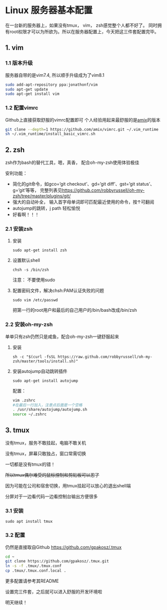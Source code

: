 <!--
 * @Author: sunyz
 * @Date: 2019-07-25 00:01:50
 * @github: https://github.com/sunyz
 * @LastEditors: sunyz
 * @LastEditTime: 2019-07-25 03:38:18
 * @Description: content
 -->

# Linux 服务器基本配置

在一台新的服务器上，如果没有tmux， vim， zsh感觉整个人都不好了。
同时拥有root权限才可以为所欲为。所以在服务器配置上，今天把这三件套配置完毕。

## 1. vim

### 1.1 版本升级

服务器自带的是vim7.4, 所以顺手升级成为了vim8.1

```bash
sudo add-apt-repository ppa:jonathonf/vim
sudo apt-get update
sudo apt-get install vim
```

### 1.2 配置vimrc

Github上直接获取舒服的vimrc配置即可
个人经验用起来最舒服的是[amix](https://github.com/amix/vimrc)的版本

```bash
git clone --depth=1 https://github.com/amix/vimrc.git ~/.vim_runtime
sh ~/.vim_runtime/install_basic_vimrc.sh
```

## 2. zsh

zsh作为bash的替代工具，嗯，真香， 配合oh-my-zsh使用体验极佳

安利功能：

- 简化的git命令，如gco=’git checkout’、gd=’git diff’、gst=’git status’、g=’git’等等， 完整列表见<https://github.com/robbyrussell/oh-my-zsh/tree/master/plugins/git/>
- 强大的自动补全， 输入首字母单词即可匹配最近使用的命令，按↑可翻阅
- autojump的跳转，j path 轻松愉悦
- 好看啊！！！

### 2.1 安装zsh

1. 安装

    `sudo apt-get install zsh`
2. 设置默认shell

    `chsh -s /bin/zsh`

    注意： 不要使用sudo
3. 配置密码文件，解决chsh:PAM认证失败的问题

    `sudo vim /etc/passwd`

    把第一行的root用户和最后的自己用户的/bin/bash改成/bin/zsh

### 2.2 安装oh-my-zsh

单单只有zsh仍然只是咸鱼，配合oh-my-zsh一键舒服起来

1. 安装

    `sh -c "$(curl -fsSL https://raw.github.com/robbyrussell/oh-my-zsh/master/tools/install.sh)"`
2. 安装autojump自动跳转插件

    `sudo apt-get install autojump`

    配置：

    ```bash
    vim .zshrc
    #在最后一行加入，注意点后面是一个空格
    . /usr/share/autojump/autojump.sh
    source ~/.zshrc
    ```

## 3. tmux

没有tmux，服务不敢挂起，电脑不敢关机

没有tmux，屏幕只敢独占，窗口常需切换

一切都是没有tmux的错！

~~所以tmux偶尔难受的鼠标控制和剪贴板可以忍了~~

因为可能在公司和宿舍切换，用tmux挂起可以放心的退出shell端

分屏对于一边看代码一边看控制台输出方便很多

### 3.1 安装

`sudo apt install tmux`

### 3.2 配置

仍然是直接取自Github
<https://github.com/gpakosz/.tmux>

```bash
cd ~
git clone https://github.com/gpakosz/.tmux.git
ln -s -f .tmux/.tmux.conf
cp .tmux/.tmux.conf.local .
```

更多配置请参考其README

设置完三件套，之后就可以进入舒服的开发环境啦

明天继续！
